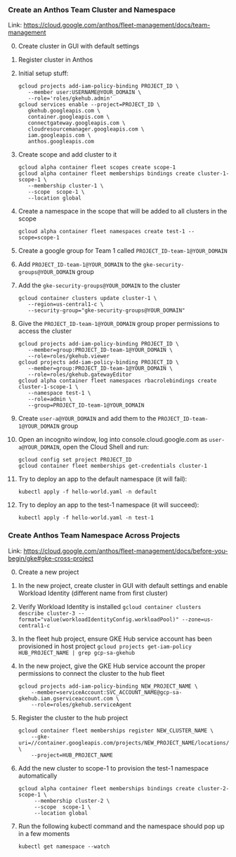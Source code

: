 ### Create an Anthos Team Cluster and Namespace

Link: https://cloud.google.com/anthos/fleet-management/docs/team-management

0. Create cluster in GUI with default settings

0. Register cluster in Anthos

0. Initial setup stuff:
      ```
      gcloud projects add-iam-policy-binding PROJECT_ID \
         --member user:USERNAME@YOUR_DOMAIN \
         --role='roles/gkehub.admin'
      gcloud services enable --project=PROJECT_ID \
         gkehub.googleapis.com \
         container.googleapis.com \
         connectgateway.googleapis.com \
         cloudresourcemanager.googleapis.com \
         iam.googleapis.com \
         anthos.googleapis.com
      ```

0. Create scope and add cluster to it
      ```
      gcloud alpha container fleet scopes create scope-1
      gcloud alpha container fleet memberships bindings create cluster-1-scope-1 \
         --membership cluster-1 \
         --scope  scope-1 \
         --location global
      ```

0. Create a namespace in the scope that will be added to all clusters in the scope
      ```
      gcloud alpha container fleet namespaces create test-1 --scope=scope-1
      ```

0. Create a google group for Team 1 called `PROJECT_ID-team-1@YOUR_DOMAIN`

0. Add `PROJECT_ID-team-1@YOUR_DOMAIN` to the `gke-security-groups@YOUR_DOMAIN` group

0. Add the `gke-security-groups@YOUR_DOMAIN` to the cluster
      ```
      gcloud container clusters update cluster-1 \
         --region=us-central1-c \
         --security-group="gke-security-groups@YOUR_DOMAIN"
      ```

0. Give the `PROJECT_ID-team-1@YOUR_DOMAIN` group proper permissions to access the cluster
      ```
      gcloud projects add-iam-policy-binding PROJECT_ID \
         --member=group:PROJECT_ID-team-1@YOUR_DOMAIN \
         --role=roles/gkehub.viewer
      gcloud projects add-iam-policy-binding PROJECT_ID \
         --member=group:PROJECT_ID-team-1@YOUR_DOMAIN \
         --role=roles/gkehub.gatewayEditor
      gcloud alpha container fleet namespaces rbacrolebindings create cluster-1-scope-1 \
         --namespace test-1 \
         --role=admin \
         --group=PROJECT_ID-team-1@YOUR_DOMAIN
      ```

0. Create `user-a@YOUR_DOMAIN` and add them to the `PROJECT_ID-team-1@YOUR_DOMAIN` group

0. Open an incognito window, log into console.cloud.google.com as `user-a@YOUR_DOMAIN`, open the Cloud Shell and run: 
      ```
      gcloud config set project PROJECT_ID
      gcloud container fleet memberships get-credentials cluster-1
      ```

0. Try to deploy an app to the default namespace (it will fail):
      ```
      kubectl apply -f hello-world.yaml -n default
      ```

0. Try to deploy an app to the test-1 namespace (it will succeed):
      ```
      kubectl apply -f hello-world.yaml -n test-1
      ```

### Create Anthos Team Namespace Across Projects

Link: https://cloud.google.com/anthos/fleet-management/docs/before-you-begin/gke#gke-cross-project

0. Create a new project

0. In the new project, create cluster in GUI with default settings and enable Workload Identity (different name from first cluster)

0. Verify Workload Identity is installed `gcloud container clusters describe cluster-3 --format="value(workloadIdentityConfig.workloadPool)" --zone=us-central1-c`

0. In the fleet hub project, ensure GKE Hub service account has been provisioned in host project `gcloud projects get-iam-policy HUB_PROJECT_NAME | grep gcp-sa-gkehub`

0. In the new project, give the GKE Hub service account the proper permissions to connect the cluster to the hub fleet
    ```
    gcloud projects add-iam-policy-binding NEW_PROJECT_NAME \
        --member=serviceAccount:SVC_ACCOUNT_NAME@gcp-sa-gkehub.iam.gserviceaccount.com \
        --role=roles/gkehub.serviceAgent
    ```

0. Register the cluster to the hub project
    ```
    gcloud container fleet memberships register NEW_CLUSTER_NAME \
        --gke-uri=//container.googleapis.com/projects/NEW_PROJECT_NAME/locations/ZONE/clusters/NEW_CLUSTER_NAME \
        --project=HUB_PROJECT_NAME
    ```
0. Add the new cluster to scope-1 to provision the test-1 namespace automatically
    ```
    gcloud alpha container fleet memberships bindings create cluster-2-scope-1 \
         --membership cluster-2 \
         --scope  scope-1 \
         --location global
    ```
0. Run the following kubectl command and the namespace should pop up in a few moments
    ```
    kubectl get namespace --watch
    ```